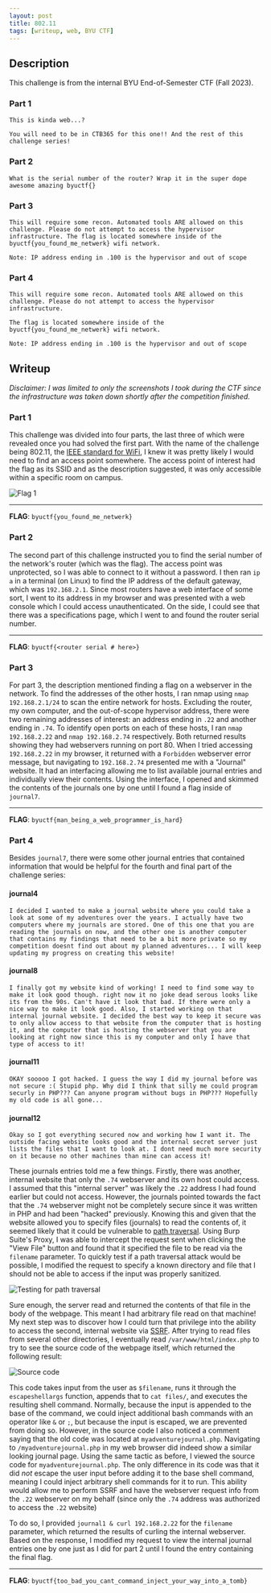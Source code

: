 ```yaml
---
layout: post
title: 802.11
tags: [writeup, web, BYU CTF]
---
```


## Description
This challenge is from the internal BYU End-of-Semester CTF (Fall 2023).

### Part 1
```
This is kinda web...?

You will need to be in CTB365 for this one!! And the rest of this challenge series!
```

### Part 2
```
What is the serial number of the router? Wrap it in the super dope awesome amazing byuctf{}
```

### Part 3
```
This will require some recon. Automated tools ARE allowed on this challenge. Please do not attempt to access the hypervisor infrastructure. The flag is located somewhere inside of the byuctf{you_found_me_netwerk} wifi network.

Note: IP address ending in .100 is the hypervisor and out of scope
```

### Part 4
```
This will require some recon. Automated tools ARE allowed on this challenge. Please do not attempt to access the hypervisor infrastructure.

The flag is located somewhere inside of the byuctf{you_found_me_netwerk} wifi network.

Note: IP address ending in .100 is the hypervisor and out of scope
```

## Writeup
*Disclaimer: I was limited to only the screenshots I took during the CTF since the infrastructure was taken down shortly after the competition finished.*

### Part 1
This challenge was divided into four parts, the last three of which were revealed once you had solved the first part. With the name of the challenge being 802.11, the [IEEE standard for WiFi](https://en.wikipedia.org/wiki/IEEE_802.11), I knew it was pretty likely I would need to find an access point somewhere. The access point of interest had the flag as its SSID and as the description suggested, it was only accessible within a specific room on campus.

![Flag 1](/assets/images/blog/802.11/flag1.png)

***
**FLAG**: `byuctf{you_found_me_netwerk}`

### Part 2
The second part of this challenge instructed you to find the serial number of the network's router (which was the flag). The access point was unprotected, so I was able to connect to it without a password. I then ran `ip a` in a terminal (on Linux) to find the IP address of the default gateway, which was `192.168.2.1`. Since most routers have a web interface of some sort, I went to its address in my browser and was presented with a web console which I could access unauthenticated. On the side, I could see that there was a specifications page, which I went to and found the router serial number.

***
**FLAG**: `byuctf{<router serial # here>}`

### Part 3
For part 3, the description mentioned finding a flag on a webserver in the network. To find the addresses of the other hosts, I ran nmap using `nmap 192.168.2.1/24` to scan the entire network for hosts. Excluding the router, my own computer, and the out-of-scope hypervisor address, there were two remaining addresses of interest: an address ending in `.22` and another ending in `.74`. To identify open ports on each of these hosts, I ran `nmap 192.168.2.22` and `nmap 192.168.2.74` respectively. Both returned results showing they had webservers running on port 80. When I tried accessing `192.168.2.22` in my browser, it returned with a `Forbidden` webserver error message, but navigating to `192.168.2.74` presented me with a "Journal" website. It had an interfacing allowing me to list available journal entries and individually view their contents. Using the interface, I opened and skimmed the contents of the journals one by one until I found a flag inside of `journal7`.

***
**FLAG**: `byuctf{man_being_a_web_programmer_is_hard}`

### Part 4
Besides `journal7`, there were some other journal entries that contained information that would be helpful for the fourth and final part of the challenge series:

#### journal4
```text
I decided I wanted to make a journal website where you could take a look at some of my adventures over the years. I actually have two computers where my journals are stored. One of this one that you are reading the journals on now, and the other one is another computer that contains my findings that need to be a bit more private so my competition doesnt find out about my planned adventures... I will keep updating my progress on creating this website!
```

#### journal8
```text
I finally got my website kind of working! I need to find some way to make it look good though. right now it no joke dead serous looks like its from the 90s. Can't have it look that bad. If there were only a nice way to make it look good. Also, I started working on that internal journal website. I decided the best way to keep it secure was to only allow access to that website from the computer that is hosting it, and the computer that is hosting the webserver that you are looking at right now since this is my computer and only I have that type of access to it!
```

#### journal11
```text
OKAY sooooo I got hacked. I guess the way I did my journal before was not secure :( Stupid php. Why did I think that silly me could program securly in PHP??? Can anyone program without bugs in PHP??? Hopefully my old code is all gone...
```

#### journal12
```text
Okay so I got everything secured now and working how I want it. The outside facing website looks good and the internal secret server just lists the files that I want to look at. I dont need much more security on it because no other machines than mine can access it!
```

These journals entries told me a few things. Firstly, there was another, internal website that only the `.74` webserver and its own host could access. I assumed that this "internal server" was likely the `.22` address I had found earlier but could not access. However, the journals pointed towards the fact that the `.74` webserver might not be completely secure since it was written in PHP and had been "hacked" previously. Knowing this and given that the website allowed you to specify files (journals) to read the contents of, it seemed likely that it could be vulnerable to [path traversal](https://book.hacktricks.xyz/pentesting-web/file-inclusion). Using Burp Suite's Proxy, I was able to intercept the request sent when clicking the "View File" button and found that it specified the file to be read via the `filename` parameter. To quickly test if a path traversal attack would be possible, I modified the request to specify a known directory and file that I should not be able to access if the input was properly sanitized.

![Testing for path traversal](/assets/images/blog/802.11/path_test.png)

Sure enough, the server read and returned the contents of that file in the body of the webpage. This meant I had arbitrary file read on that machine! My next step was to discover how I could turn that privilege into the ability to access the second, internal website via [SSRF](https://portswigger.net/web-security/ssrf). After trying to read files from several other directories, I eventually read `/var/www/html/index.php` to try to see the source code of the webpage itself, which returned the following result:

![Source code](/assets/images/blog/802.11/source_code.png)

This code takes input from the user as `$filename`, runs it through the `escapeshellargs` function, appends that to `cat files/`, and executes the resulting shell command. Normally, because the input is appended to the base of the command, we could inject additional bash commands with an operator like `&` or `;`, but because the input is escaped, we are prevented from doing so. However, in the source code I also noticed a comment saying that the old code was located at `myadventurejournal.php`. Navigating to `/myadventurejournal.php` in my web browser did indeed show a similar looking journal page. Using the same tactic as before, I viewed the source code for `myadventurejournal.php`. The only difference in its code was that it did *not* escape the user input before adding it to the base shell command, meaning I could inject arbitrary shell commands for it to run. This ability would allow me to perform SSRF and have the webserver request info from the `.22` webserver on my behalf (since only the `.74` address was authorized to access the `.22` website)

To do so, I provided `journal1 & curl 192.168.2.22` for the `filename` parameter, which returned the results of curling the internal webserver. Based on the response, I modified my request to view the internal journal entries one by one just as I did for part 2 until I found the entry containing the final flag.

***
**FLAG**: `byuctf{too_bad_you_cant_command_inject_your_way_into_a_tomb}`
